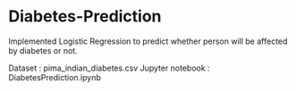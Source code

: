 # Diabetes-Prediction

Implemented Logistic Regression to predict whether person will be affected by diabetes or not.

Dataset : pima_indian_diabetes.csv
Jupyter notebook : DiabetesPrediction.ipynb

